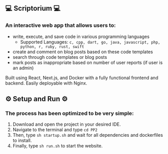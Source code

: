 ## 💻 Scriptorium 💻

### An interactive web app that allows users to:
- write, execute, and save code in various programming languages
  - Supported Languages: ```c, cpp, dart, go, java, javascript, php, python, r, ruby, rust, swift```
- create and comment on blog posts based on these code templates
- search through code templates or blog posts
- mark posts as inappropriate based on number of user reports (if user is an admin)

Built using React, Next.js, and Docker with a fully functional frontend and backend. Easily deployable with Nginx. 

## ⚙️ Setup and Run ⚙️

### The process has been optimized to be very simple:
1. Download and open the project in your desired IDE.
2. Navigate to the terminal and type ```cd PP2```
3. Then, type ```sh startup.sh``` and wait for all dependencies and dockerfiles to install.
4. Finally, type ```sh run.sh``` to start the website. 
